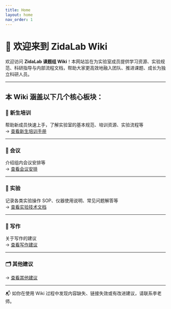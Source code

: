 ```yaml
---
title: Home
layout: home
nav_order: 1
---
```


# 🧪 欢迎来到 ZidaLab Wiki

欢迎访问 **ZidaLab 课题组 Wiki**！本网站旨在为实验室成员提供学习资源、实验规范、科研指导与内部流程文档，帮助大家更高效地融入团队、推进课题、成长为独立科研人员。

---

本 Wiki 涵盖以下几个核心板块：
---
### 🚀 新生培训
帮助新成员快速上手，了解实验室的基本规范、培训资源、实验流程等  
→ [查看新生培训手册](./docs/training.html)

---

### 📅 会议
介绍组内会议安排等  
→ [查看会议安排](./docs/meeting.html)

---

### 🔬 实验
记录各类实验操作 SOP、仪器使用说明、常见问题解答等  
→ [查看实验技术文档](./docs/experiment.html)

---

### 📖 写作
关于写作的建议  
→ [查看写作建议](./docs/writing.html)

---

### 🗂️ 其他建议
→ [查看其他建议](./docs/misc.html)

---

📬 如你在使用 Wiki 过程中发现内容缺失、链接失效或有改进建议，请联系李老师。
